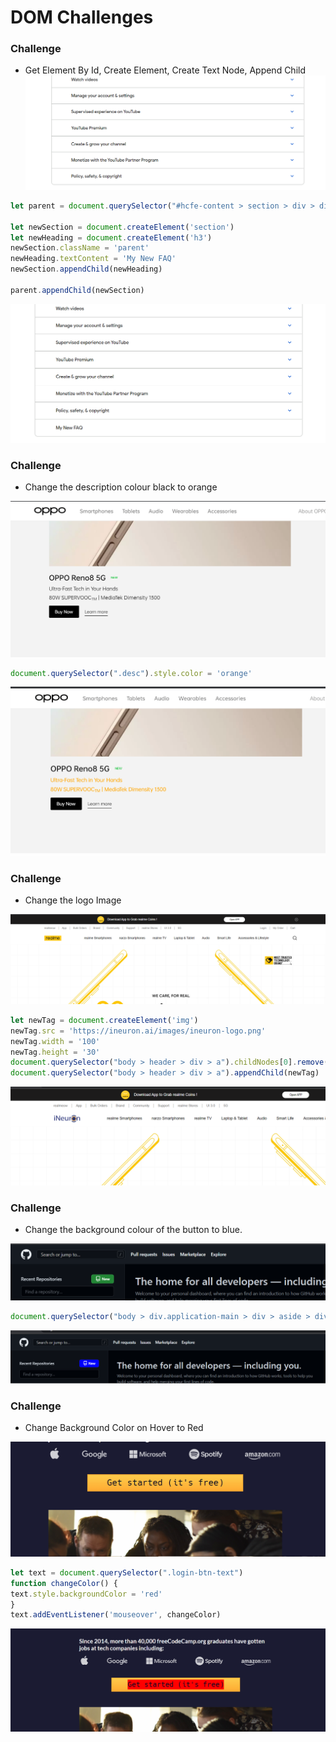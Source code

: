 # DOM Challenges 

### Challenge
- Get Element By Id, Create Element, Create Text Node, Append Child
![Before](./q31.png)

```js
let parent = document.querySelector("#hcfe-content > section > div > div > article > nav")

let newSection = document.createElement('section')
let newHeading = document.createElement('h3')
newSection.className = 'parent'
newHeading.textContent = 'My New FAQ'
newSection.appendChild(newHeading)

parent.appendChild(newSection)
```
![After](./q32.png)

### Challenge

-  Change the description colour black to orange

![Before](./q201.png)
```js
document.querySelector(".desc").style.color = 'orange'
```
![Before](./q202.png)

### Challenge
- Change the logo Image

![Before](./q111.png)
```js
let newTag = document.createElement('img')
newTag.src = 'https://ineuron.ai/images/ineuron-logo.png'
newTag.width = '100'
newTag.height = '30'
document.querySelector("body > header > div > a").childNodes[0].remove()
document.querySelector("body > header > div > a").appendChild(newTag)
```

![After](./q112.png)

### Challenge 

- Change the background colour of the button to blue.

![Before](./q121.png)
```js
document.querySelector("body > div.application-main > div > aside > div > loading-context > div > div.mb-3.Details.js-repos-container.mt-5 > div > h2 > a").style.backgroundColor = 'blue'

```
![After](./q122.png)

### Challenge

- Change Background Color on Hover to Red

![Before](./q101.png)

```js
let text = document.querySelector(".login-btn-text")
function changeColor() {
text.style.backgroundColor = 'red'
}
text.addEventListener('mouseover', changeColor)
```

![After](./q102.png)

